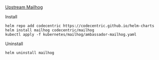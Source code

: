[Upstream Mailhog](https://artifacthub.io/packages/helm/codecentric/mailhog)    

Install
```
helm repo add codecentric https://codecentric.github.io/helm-charts
helm install mailhog codecentric/mailhog
kubectl apply -f kubernetes/mailhog/ambassador-mailhog.yaml
```
Uninstall
```
helm uninstall mailhog
```
